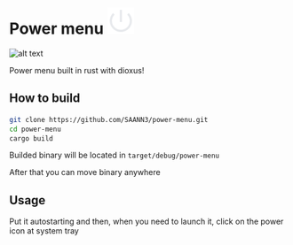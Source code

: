 
# Power menu ![Power menu](readme/icon.svg)

![alt text](readme/preview.gif)

Power menu built in rust with dioxus!
## How to build
```bash
git clone https://github.com/SAANN3/power-menu.git
cd power-menu
cargo build 
```
Builded binary will be located in ```target/debug/power-menu```

After that you can move binary anywhere

## Usage

Put it autostarting and then, when you need to launch it, click on the power icon at system tray